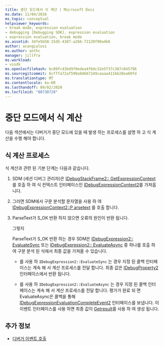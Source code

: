 ```yaml
---
title: 중단 모드에서 식 계산 | Microsoft Docs
ms.date: 11/04/2016
ms.topic: conceptual
helpviewer_keywords:
- break mode, expression evaluation
- debugging [Debugging SDK], expression evaluation
- expression evaluation, break mode
ms.assetid: 34fe5b58-15d5-4387-a266-72120f90a4b6
author: acangialosi
ms.author: anthc
manager: jillfra
ms.workload:
- vssdk
ms.openlocfilehash: bc09fc43bd9f0edea4f6dc32e5f37c387c045796
ms.sourcegitcommit: 6cfffa72af599a9d667249caaaa411bb28ea69fd
ms.translationtype: MT
ms.contentlocale: ko-KR
ms.lasthandoff: 09/02/2020
ms.locfileid: "80738728"
---
```

# <a name="expression-evaluation-in-break-mode"></a>중단 모드에서 식 계산
다음 섹션에서는 디버거가 중단 모드에 있을 때 발생 하는 프로세스를 설명 하 고 식 계산을 수행 해야 합니다.

## <a name="expression-evaluation-process"></a>식 계산 프로세스
 식 계산과 관련 된 기본 단계는 다음과 같습니다.

1. SDM (세션 디버그 관리자)은 [IDebugStackFrame2:: GetExpressionContext](../../extensibility/debugger/reference/idebugstackframe2-getexpressioncontext.md) 를 호출 하 여 식 컨텍스트 인터페이스인 [IDebugExpressionContext2](../../extensibility/debugger/reference/idebugexpressioncontext2.md)를 가져옵니다.

2. 그러면 SDM에서 구문 분석할 문자열을 사용 하 여 [IDebugExpressionContext2::P arsetext](../../extensibility/debugger/reference/idebugexpressioncontext2-parsetext.md) 를 호출 합니다.

3. ParseText가 S_OK 반환 하지 않으면 오류의 원인이 반환 됩니다.

     그렇지

     ParseText가 S_OK 반환 하는 경우 SDM은 [IDebugExpression2:: EvaluateSync](../../extensibility/debugger/reference/idebugexpression2-evaluatesync.md) 또는 [IDebugExpression2:: EvaluateAsync](../../extensibility/debugger/reference/idebugexpression2-evaluateasync.md) 중 하나를 호출 하 여 구문 분석 된 식에서 최종 값을 가져올 수 있습니다.

    - 를 사용 하 `IDebugExpression2::EvaluateSync` 는 경우 지정 된 콜백 인터페이스는 계속 해 서 계산 프로세스를 전달 합니다. 최종 값은 [IDebugProperty2](../../extensibility/debugger/reference/idebugproperty2.md) 인터페이스에서 반환 됩니다.

    - 를 사용 하 `IDebugExpression2::EvaluateAsync` 는 경우 지정 된 콜백 인터페이스는 계속 해 서 계산 프로세스를 전달 합니다. 평가가 완료 되 면 EvaluateAsync은 콜백을 통해 [IDebugExpressionEvaluationCompleteEvent2](../../extensibility/debugger/reference/idebugexpressionevaluationcompleteevent2.md) 인터페이스를 보냅니다. 이 이벤트 인터페이스를 사용 하면 최종 값이 [Getresult](../../extensibility/debugger/reference/idebugexpressionevaluationcompleteevent2-getresult.md)를 사용 하 여 생성 됩니다.

## <a name="see-also"></a>추가 정보
- [디버거 이벤트 호출](../../extensibility/debugger/calling-debugger-events.md)
